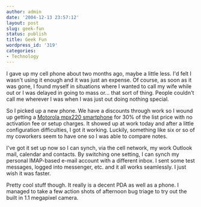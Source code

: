 ```yaml
---
author: admin
date: '2004-12-13 23:57:12'
layout: post
slug: geek-fun
status: publish
title: Geek Fun
wordpress_id: '319'
categories:
- Technology
---
```

I gave up my cell phone about two months ago, maybe a little less. I'd felt I wasn't using it enough and it was just an expense. Of course, as soon as it was gone, I found myself in situations where I wanted to call my wife while out or I was delayed in going to mass or... that sort of thing. People couldn't call me wherever I was when I was just out doing nothing special.

So I picked up a new phone. We have a discounts through work so I wound up getting a  <a href="http://www.motorola.com/mdirect/hellomoto/experience/mpx220/flash/default.shtml">Motorola mpx220 smartphone</a> for 30% of the list price with no activation fee or setup charges. It showed up at work today and after a little configuration difficulties, I got it working. Luckily, something like six or so of my coworkers seem to have one so I was able to compare notes.

I've got it set up now so I can synch, via the cell network, my work Outlook mail, calendar and contacts. By switching one setting, I can synch my personal IMAP-based e-mail account with a different inbox. I sent some test messages, logged into messenger, etc. and it all works seamlessly. I just wish it was faster.

Pretty cool stuff though. It really is a decent PDA as well as a phone. I managed to take a few action shots of afternoon bug triage to try out the built in 1.1 megapixel camera.
